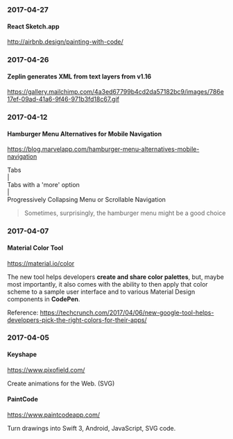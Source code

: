 ### 2017-04-27

#### React Sketch.app

http://airbnb.design/painting-with-code/


### 2017-04-26

#### Zeplin generates XML from text layers from v1.16

https://gallery.mailchimp.com/4a3ed67799b4cd2da57182bc9/images/786e17ef-09ad-41a6-9f46-971b3fd18c67.gif


### 2017-04-12

#### Hamburger Menu Alternatives for Mobile Navigation

https://blog.marvelapp.com/hamburger-menu-alternatives-mobile-navigation

Tabs  
|  
Tabs with a 'more' option  
|  
Progressively Collapsing Menu or Scrollable Navigation

> Sometimes, surprisingly, the hamburger menu might be a good choice


### 2017-04-07

#### Material Color Tool

https://material.io/color

The new tool helps developers **create and share color palettes**, but, maybe most importantly, it also comes with the ability to then apply that color scheme to a sample user interface and to various Material Design components in **CodePen**.

Reference: https://techcrunch.com/2017/04/06/new-google-tool-helps-developers-pick-the-right-colors-for-their-apps/


### 2017-04-05

#### Keyshape

https://www.pixofield.com/

Create animations for the Web. (SVG)

#### PaintCode

https://www.paintcodeapp.com/

Turn drawings into Swift 3, Android, JavaScript, SVG code.